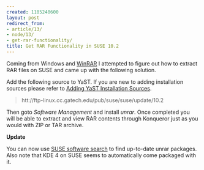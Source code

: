 ```yaml
---
created: 1185240600
layout: post
redirect_from:
- article/13/
- node/13/
- get-rar-functionality/
title: Get RAR Functionality in SUSE 10.2
---
```

Coming from Windows and <a href="http://www.rarlab.com/">WinRAR</a> I attempted to figure out how to extract RAR files on SUSE and came up with the following solution.

Add the following source to YaST. If you are new to adding installation sources please refer to <a href="/adding-yast-installtion-sources">Adding YaST Installation Sources</a>.
<blockquote>htt://ftp-linux.cc.gatech.edu/pub/suse/suse/update/10.2</blockquote>Then goto <i>Software Management</i> and install <i>unrar</i>. Once completed you will be able to extract and view RAR contents through Konqueror just as you would with ZIP or TAR archive.

<b>Update</b>

You can now use <a href="http://software.opensuse.org/search?p=1&baseproject=ALL&q=unrar">SUSE software search</a> to find up-to-date unrar packages. Also note that KDE 4 on SUSE seems to automatically come packaged with it.
